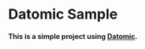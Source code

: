 # Datomic Sample

#### This is a simple project using [Datomic](https://www.datomic.com/index.html).
